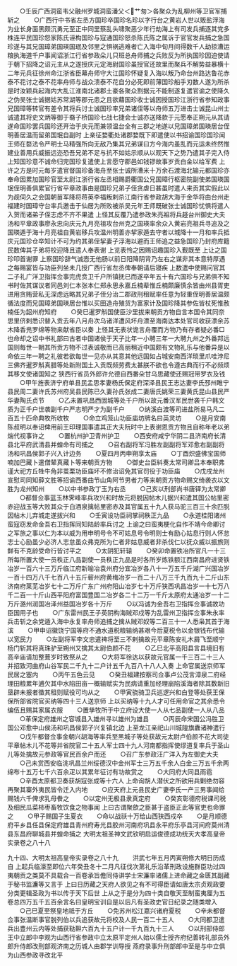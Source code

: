<!-- { "loadSidebar": true } -->
　　○壬辰广西洞蛮韦父融州罗城洞蛮潘父＜艹匆＞各聚众为乱柳州等卫官军捕斩之
　　○广西行中书省左丞方国珍卒国珍名珍以字行台之黄岩人世以贩盐浮海为业长身面黑颇沉勇元至正中同里蔡乱头啸聚恶少年行劫海上有司发兵捕逐其党多株连平民国珍怨家陈氏诬构国珍与寇通国珍怒杀陈氏陈之属诉于官官发兵捕之急国珍遂与其兄国璋弟国瑛国珉及邻里之惧祸逃难者亡入海中旬月间得数千人劫掠漕运粮执海道千户事闻诏浙江行省参政朵儿只班总舟师捕之兵败反为所执国珍因迫使请于朝下招降之诏元主从之遂授庆元定海尉国珍虽授官还故里而聚兵不解势益暴横十二年元兵征徐州命江浙省臣幕舟师守大江国珍怀疑复入海以叛乃命台州路达鲁花赤泰不花讨之泰不花率舟师与战众溃泰不花自分必死即前薄国珍船手刃数人遂为所杀是时汝颖兵起海内大乱江淮南北诸郡土豪各聚众割据元不能制遂复遣官谕之使降久之伪吴张士诚据姑苏常湖等郡元患之且欲藉国珍收士诚因授国珍江浙行省参知政事兄国璋等转官有差令其将兵讨士诚国珍率兄弟诸侄等以舟师五万进击士诚昆山州士诚遣其将史文炳等御于奣子桥国珍七战七捷会士诚亦送降款于元愿奉正朔元从其请遂命国珍罢兵国珍还开治于庆元而兼领温台全有三郡之地遂以兄国璋弟国瑛居台侄明善居温而留弟国珉自副时  上亲征婺衢处诸郡婺既下即遣使以书招谕国珍国珍闻王师在婺法令严明士马精强所向无敌乃集其兄弟谋曰方今海内虽乱而元运未终然惟建业善用兵威振远迩恐吾兄弟不足与抗不如姑示顺从以观天下之势乃遣其子完入侍  上知国珍意不诚命归完国珍复遣使上言愿守郡邑如钱镠故事岁贡白金以给军费  上许之方是时元每岁遣官督国珍备海舟至张士诚所漕米十万余石渡海北输元都国珍亦奉命因累加国珍官至太尉江浙行省左丞相赐爵衢国公兄国璋行枢密院副使弟国瑛国珉侄明善俱累官行省平章政事由是国珍兄弟子侄贪虐日甚虽时遣人来贡其实假此以为觇伺久之会国朝苗军降将蒋英李福叛剌杀江南行省参政胡大海于金华将由台州走福建时国璋守台率兵邀击于仙居为所败被杀吴元年王师既破张士诚国珍忧惧将遣人入贺而诸弟子侄志虑不齐不果遣  上怪其反覆乃遣参政朱亮祖将兵趍台州御史大夫汤和平章政事廖永忠向庆元九月亮祖攻台州克之国瑛率余众入黄岩亮祖兵寻追及之国瑛遁于海十月亮祖自黄岩移兵攻温州明善亦挈家遁去守者以城降十一月和率兵抵庆元国珍仓卒知计不可为约其弟侄挈妻子浮海以避而王师追之益急国珍乃封府库籍民数俾其子弟将校迎降且遣人奉表谢  上览表怜之因赐诏趣国珍入觐既至  上让之国珍叩首谢罪  上察国珍辞气诚悫无他肠以前日阳降阴背乃左右之谋非其本意特厚遇之每赐宴皆与功臣列坐未几授广西行省左丞俾奉朝请后寝疾  上数遣中使赐问官其二子礼广洋卫指挥佥事完虎贲卫千户所镇抚已而遂卒年五十有六国珍与兄弟俱不知书时佐其谋议者同邑刘仁本张本仁郑永思永嘉丘楠辈惟丘楠颇廉慎余皆由州县胥吏进用贪贿营私无深虑远略其兄弟子侄分治二郡政刑租赋率任意为轻重侄明善居温颇循法度而兄国璋弟国瑛居台惟以买田造舟殖货为富家计及国珍降其参佐皆杖死惟赦楠任为韶州府知府
　　○癸巳暹罗斛国使臣沙里拔来朝贡方物自言本国令其同奈思里侪剌悉识替入贡去年八月舟次乌诸洋遭风坏舟漂至海南达本处官司收获漂余苏木降香兠罗绵等物来献省臣以奏  上怪其无表状诡言舟覆而方物乃有存者疑必番□也命却之诏中书礼部曰古者中国诸侯于天子比年一小聘三年一大聘九州之外番邦远国则每世一朝其所贡方物不过表诚敬而已高丽稍近中国颇有文物礼乐与他番异是以命依三年一聘之礼彼若欲每世一见亦从其意其他远国如占城安南西洋琐里爪哇浡尼三佛齐暹罗斛真腊等处新附国土入贡既频劳费太甚朕不欲也令遵古典而行不必频烦其移文使诸国知之  狭西行省员外郎许允德自西番朵甘乌思藏使还赐冠带罗衣及钱
　　○甲午旌表济宁府单县民孟思孝妻杨氏保定府深泽县民王志达妻李氏邳州睢宁县民周二妻许氏苏州府吴县民陈已久妻孙氏张成二妻唐氏姚荣三妻黄氏昆山县民严华妻陶氏贞节
　　○乙未置巩昌西固城等处千户所以故元番汉军民世袭千户韩文质为正千户世袭副千户严志明严才为副千户
　　○纳溪白渡等司进盐所易马凡二百五十匹命典牧所收牧
　　○命立鸡笼山功臣庙坊牌名曰英灵坊
　　○是月安南陈叔明以奉诏俾用前王印理国事遣其正大夫阮时中上表谢恩贡方物且自称年老以弟煓代视事许之
　　○置杭州护卫青州护卫
　　○西安府咸宁华阴二县济南府长清县北平府武清县并蝗命有司捕之
　　○召右副将军冯胜左副副将军邓愈右副副将汤和巩昌侯郭子兴入计边务
　　○夏四月丙申朔享太庙
　　○丁酉炽盛佛宝国师喃加巴藏卜遣僧辇真藏卜等来朝贡方物
　　○御史台臣紏奏太常司卿吕本奉职弗谨大祀方丘牲牛角非茧栗功臣庙坏不修治诏免其官罚役于功臣庙
　　○戊戌龙州宣慰司同知薛文胜等招谕西番曲节山角阿节男者力等来朝贡方物命赐文绮袭衣以文胜为龙州知州
　　○以中书参政丁玉为右丞
　　○己亥以刑部尚书唐铎为太常卿
　　○都督佥事蓝玉林霁峰率兵攻兴和时故元将脱因帖木儿据兴和遣其国公帖里密赤迎战玉等大败其众于白酒泉擒帖里密赤及其官属五十九人获马驼三百三十余匹脱因帖木儿弃城走遂拔兴和
　　○壬寅设功臣祠掌祠秩正九品
　　○永道桂阳诸州蛮寇窃发命金吾右卫指挥同知陆龄率兵讨之  上谕之曰蛮夷梗化自作不靖今命卿讨之军旅之事以仁为本以威为用申明号令不可姑息号令明则士有励心姑息行则人怀怠志士心励虽少必济人志怠虽众弗克所为仁者非姑息威者非杀伐仁以抚众威以振旅则鲜有不克龄受命行皆讨平之
　　○太阴犯轩辕
　　○癸卯命置铁冶所官凡一十三所每所置大使一员秩正八品副使一员秩正九品是时各所岁炼铁额江西南昌府进贤铁冶岁一百六十三万斤临江府新喻冶袁州府分宜冶岁各八十一万五千斤湖广兴国冶岁一百十四万八千七百八十五斤蕲州府黄梅冶岁一百二十八万三千九百九十二斤山东济南府莱芜冶岁七十二万斤广东广州府阳山冶岁七十万斤狭西巩昌冶岁一十七万八千二百一十斤山西平阳府富国豊国二冶岁各二十二万一千斤太原府太通冶岁一十二万斤潞州润国冶泽州益国冶岁各十万斤
　　○以冯诚为金吾右卫指挥佥事诚故功臣国用子也
　　○广东雷州民王子英阴构海贼邓戍等为乱雷州卫指挥佥事朱永率兵击斩之余党遁入海中永复率舟师追捕之擒从贼邓奴等二百三十一人悉枭其首于海滨
　　○甲申诏徽饶宁国等府不通水道税粮输纳甚艰今后夏税令以金银钱布代输以宽民力
　　○左副将军李文忠遣禆将至三不剌擒故元平章陈安礼木屑飞至顺宁杨门斩其将真珠驴至朔州又擒其太尉伯颜不花
　　○乙巳北平高阳县言县境旧有高辛庙请加整葺岁时致祭从之
　　○大将军徐达以获故元官属一千三百二十三人并招致河曲府山谷军民二千九十二户计五千九百八十八人入奏  上命官属送京师军民居之塞内
　　○丙午五色云见
　　○癸丑福建按察司佥事卢公茂言漳泉二府经理田粮累年逋欠其中水陷田亩一概输赋实为民病请重加经理崩陷溪海者除其数新旧垦辟未报者徵其租则赋役可均从之
　　○甲寅骁骑卫兵巡逻兴和白登等处获王保保所部省院官买纳等四十三人送京师  上以买纳等十九人才可任用命官之其余悉令编伍且赐其家属衣服
　　○置孳牧所于中立府设大使一人从七品副使一人从八品
　　○革保定府雄州之容城县入雄州寻以雄州为雄县
　　○丙辰命宋国公冯胜卫国公邓愈中山侯汤和巩昌侯郭子兴复镇北边  上至龙江亲祀山川城隍旗纛诸神遣行
　　○戊午都督佥事金朝兴胡海等率兵至黑城子等处获故元太尉卢伯颜不花大司徒平章帖木儿不花等并省院官二十五人军士四十九人河南都指挥使缪道复率兵于圣山儿等处擒故元参政等官民百余户而还
　　○召广东参政汪广洋入为左御史大夫
　　○己未赏西安临洮巩昌兰州绥德汉中金州军士三万五千余人白金三万五千余两绵布十五万七千六百余疋以其累年征讨有功故赏之
　　○大同府大同县雨雹
　　○辛酉太原都卫奏获胡寇张成等十六人  上命询胡人潜伏之所欲用兵剿绝勿容再聚其寨外夷民皆令迁入内地
　　○应天府上元县民史广妻李氏一产三男事闻给赐钱六千俾求乳母餋之
　　○以定州无极县隶真定府
　　○癸亥彰德府税课司税及细民瓜菜柿枣畜牧饮食之物事闻  上曰古谓聚歛之臣甚于盗臣正此等官吏也命罪之
　　○甲子赐国子生夏衣
　　○命以战祅十万给山西狭西戍卒
　　○是月顺德府平乡县任县保定府雄县青州府寿光县胶州河南府巩县永平府乐亭县河间府莫州清县东昌府聊城县并蝗命捕之
大明太祖圣神文武钦明启运俊德成功统天大孝高皇帝实录卷之八十八


九十四、大明太祖高皇帝实录卷之八十九
　　洪武七年五月丙寅朔修大明日历成自  上起兵临濠至即位六年癸丑冬十二月凡征伐次苐礼乐沿革刑政设施群臣功过四夷朝贡之类莫不具载合一百卷承旨儋同侍讲学士宋濂率诸儒上进命藏之金匮其副藏于秘书监濂等又言于  上曰日历藏之天府人欲见之有不可得臣请如唐太宗贞观政要分类更辑圣政为书以传于天下后世  上从之于是分为四十类自敬天至制蛮夷厘为五卷总四万五千五百余言名曰皇明宝训自是以后凡有圣政史官日纪录之随类增入
　　○己巳夏至祭皇地祗于方丘
　　○免苏州松江嘉兴诸府夏税
　　○辛未都督佥事张温断事官脱列伯以兵追获故元将校及人民一百二十五人
　　○大同都卫遣兵出豊州云内等处捕获鞑靼六百九十五户计一千九百九十三人
　　○以刑部侍郎王中立郎中李观为山西行省参政中立太原平定州人始以儒士授齐府纪善转礼部员外郎升侍郎改刑部观济南之历城人由郡学训导授  燕府录事升刑部郎中至是与中立俱为山西参政寻改北平
